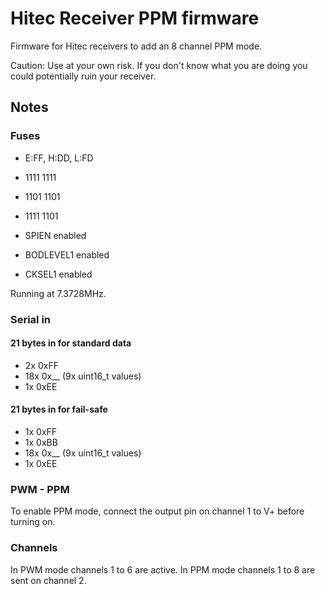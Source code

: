 # Hitec Receiver PPM firmware

Firmware for Hitec receivers to add an 8 channel PPM mode.

Caution: Use at your own risk. If you don't know what you are doing you could
potentially ruin your receiver.

## Notes

### Fuses

* E:FF, H:DD, L:FD
* 1111 1111
* 1101 1101
* 1111 1101

* SPIEN enabled
* BODLEVEL1 enabled
* CKSEL1 enabled

Running at 7.3728MHz.

### Serial in

#### 21 bytes in for standard data

* 2x  0xFF
* 18x 0x__ (9x uint16_t values)
* 1x  0xEE

#### 21 bytes in for fail-safe

* 1x  0xFF
* 1x  0xBB
* 18x 0x__ (9x uint16_t values)
* 1x  0xEE

### PWM - PPM

To enable PPM mode, connect the output pin on channel 1 to V+ before turning on.

### Channels

In PWM mode channels 1 to 6 are active. In PPM mode channels 1 to 8 are sent on channel 2.
